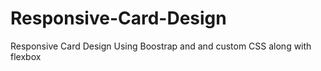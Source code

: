 # Responsive-Card-Design
Responsive Card Design Using Boostrap and and custom CSS along with flexbox

